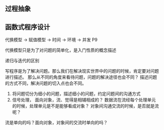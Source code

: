 ## 过程抽象

## 函数式程序设计

代换模型 -> 赋值模型 -> 时间 -> 环境 -> 并发
P9

代换模型只是为了对问题的简单化，是入门性质的概念描述

递归与迭代的区别

写程序是为了解决问题。那么我们在解决现实世界中的问题的时候，肯定要对问题进行描述。
那么从不同的角度来看待问题，问题的解决途径也会不同？
描述问题的方式不同，解决问题的切入点也会不同。
1. 将问题切分为细小的问题，描述细小的问题，约定问题间的沟通方式
2. 信号处理，
面向对象，流、觉得是相辅相成的？
数据流在流经每个处理单元的时候，处理单元是不是能够看成对象？
对象间沟通交流的时候，是否就是流呢？

流是单向的吗？面向对象，对象间的交流时单向的吗？
